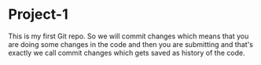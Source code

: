 # Project-1
This is my first Git repo.
So we will commit changes which means that you are doing some changes in the code and then you are submitting and that's exactly we call commit changes
which gets saved as history of the code.
